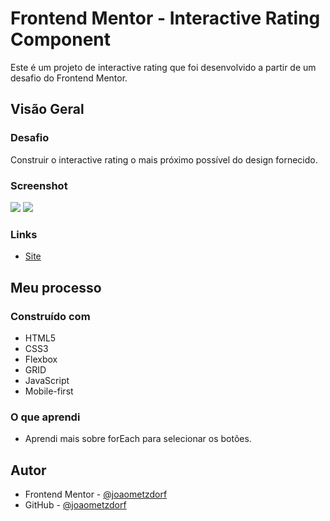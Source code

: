 # Frontend Mentor - Interactive Rating Component

Este é um projeto de interactive rating que foi desenvolvido a partir de um desafio do Frontend Mentor.

## Visão Geral

### Desafio

Construir o interactive rating o mais próximo possível do design fornecido.

### Screenshot

![](./interactive-rating-1)
![](./interactive-rating-2)

### Links

- [Site](https://interactive-rating-ebon.vercel.app/)  

## Meu processo

### Construído com

- HTML5
- CSS3
- Flexbox
- GRID
- JavaScript
- Mobile-first

### O que aprendi

- Aprendi mais sobre forEach para selecionar os botões.

## Autor

- Frontend Mentor - [@joaometzdorf](https://www.frontendmentor.io/profile/joaometzdorf)
- GitHub - [@joaometzdorf](https://www.github.com/joaometzdorf)
